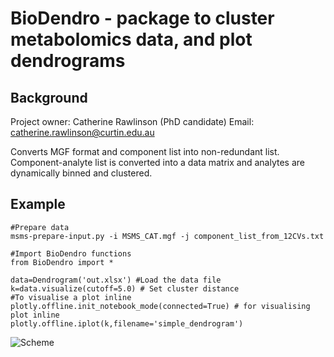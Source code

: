 # BioDendro - package to cluster metabolomics data, and plot dendrograms

## Background
Project owner: Catherine Rawlinson (PhD candidate)
Email: catherine.rawlinson@curtin.edu.au

Converts MGF format and component list into non-redundant list.
Component-analyte list is converted into a data matrix and analytes are dynamically binned and clustered.

## Example

```
#Prepare data 
msms-prepare-input.py -i MSMS_CAT.mgf -j component_list_from_12CVs.txt

#Import BioDendro functions
from BioDendro import *

data=Dendrogram('out.xlsx') #Load the data file
k=data.visualize(cutoff=5.0) # Set cluster distance 
#To visualise a plot inline
plotly.offline.init_notebook_mode(connected=True) # for visualising plot inline
plotly.offline.iplot(k,filename='simple_dendrogram')
```

![Scheme](ward-cluster-d10.png "Clustering")

